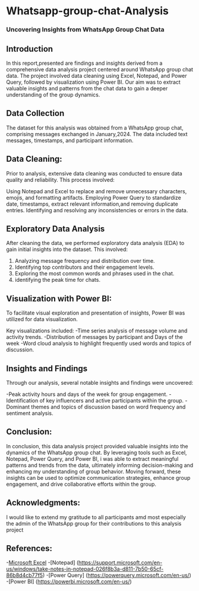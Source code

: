 # Whatsapp-group-chat-Analysis
### Uncovering Insights from WhatsApp Group Chat Data
## Introduction
In this report,presented are findings and insights derived from a comprehensive data analysis project centered around WhatsApp group chat data. The project involved data cleaning using Excel, Notepad, and Power Query, followed by visualization using Power BI. Our aim was to extract valuable insights and patterns from the chat data to gain a deeper understanding of the group dynamics.

## Data Collection
The dataset for this analysis was obtained from a WhatsApp group chat, comprising messages exchanged in January,2024. The data included text messages, timestamps, and participant information.
## Data Cleaning:
Prior to analysis, extensive data cleaning was conducted to ensure data quality and reliability. This process involved:

Using Notepad and Excel to replace and remove unnecessary characters, emojis, and formatting artifacts.
Employing Power Query to standardize date, timestamps, extract relevant information,and removing duplicate entries.
Identifying and resolving any inconsistencies or errors in the data.
## Exploratory Data Analysis
After cleaning the data, we performed exploratory data analysis (EDA) to gain initial insights into the dataset. This involved:

1. Analyzing message frequency and distribution over time.
2. Identifying top contributors and their engagement levels.
3. Exploring the most common words and phrases used in the chat.
4. identifying the peak time for chats.
## Visualization with Power BI:
To facilitate visual exploration and presentation of insights, Power BI was utilized for data visualization. 

Key visualizations included:
-Time series analysis of message volume and activity trends.
-Distribution of messages by participant and Days of the week
-Word cloud analysis to highlight frequently used words and topics of discussion.

## Insights and Findings
Through our analysis, several notable insights and findings were uncovered:

-Peak activity hours and days of the week for group engagement.
-Identification of key influencers and active participants within the group.
-Dominant themes and topics of discussion based on word frequency and sentiment analysis.
## Conclusion:
In conclusion, this data analysis project provided valuable insights into the dynamics of the WhatsApp group chat. By leveraging tools such as Excel, Notepad, Power Query, and Power BI, i was able to extract meaningful patterns and trends from the data, ultimately informing decision-making and enhancing my understanding of group behavior. Moving forward, these insights can be used to optimize communication strategies, enhance group engagement, and drive collaborative efforts within the group.
## Acknowledgments:
I would like to extend my gratitude to all participants amd most especially the admin of the WhatsApp group for their contributions to this analysis project 
## References:

-[Microsoft Excel](https://www.microsoft.com/en-us/microsoft-365/excel)
-[Notepad] (https://support.microsoft.com/en-us/windows/take-notes-in-notepad-026f8b3a-d811-7b50-65cf-86b8d4cb77f5)
-[Power Query] (https://powerquery.microsoft.com/en-us/)
-[Power BI] (https://powerbi.microsoft.com/en-us/)


